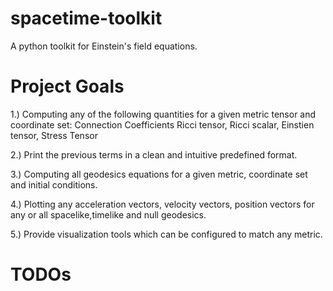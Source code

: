 # spacetime-toolkit
A python toolkit for Einstein's field equations.

Project Goals
=============

1.) Computing any of the following quantities for a given metric tensor and coordinate set:
    Connection Coefficients
    Ricci tensor, 
    Ricci scalar, 
    Einstien tensor,
    Stress Tensor
    
2.) Print the previous terms in a clean and intuitive predefined format.

3.) Computing all geodesics equations for a given metric, coordinate set and initial conditions.

4.) Plotting any acceleration vectors, velocity vectors, position vectors for any or all spacelike,timelike and null geodesics.

5.) Provide visualization tools which can be configured to match any metric.

TODOs
=============

